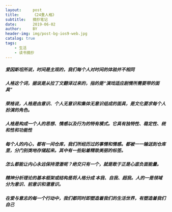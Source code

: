 ```yaml
---
layout:     post
title:      《24重人格》
subtitle:   摘抄笔记
date:       2019-06-02
author:     BY
header-img: img/post-bg-ios9-web.jpg
catalog: true
tags:
    - 生活
    - 读书摘抄
---
```


#####  爱因斯坦所说，时间是主观的，我们每个人对时间的体验并不相同

##### 人格这个词，据说是从拉丁文翻译过来的，指的是“演戏适应剧情所需要带的面具”

##### 荣格说，人格是由意识、个人无意识和集体无意识组成的面具，是文化要求每个人扮演的角色。

##### 人格是构成一个人的思想、情感以及行为的特有模式。它具有独特性、稳定性、统和性和功能性

##### 每个人的内心，都有一间仓库，我们所经历过的事情和情感。都被一一输送到仓库里，分门别类地存储起来。其中有一些贴着精致美丽的标签。

##### 怎么都能让内心永远保持澄澈呢？绝交只有一个，就是敢于正是心底负面能量。

##### 精神分析理论的基本框架或结构是将人格分成 本我、自我、超我。人的一是领域分为意识、前意识和潜意识。

##### 在爱与意志的每一个行动中，我们都同时即塑造着我们的生活世界，有塑造着我们自己
